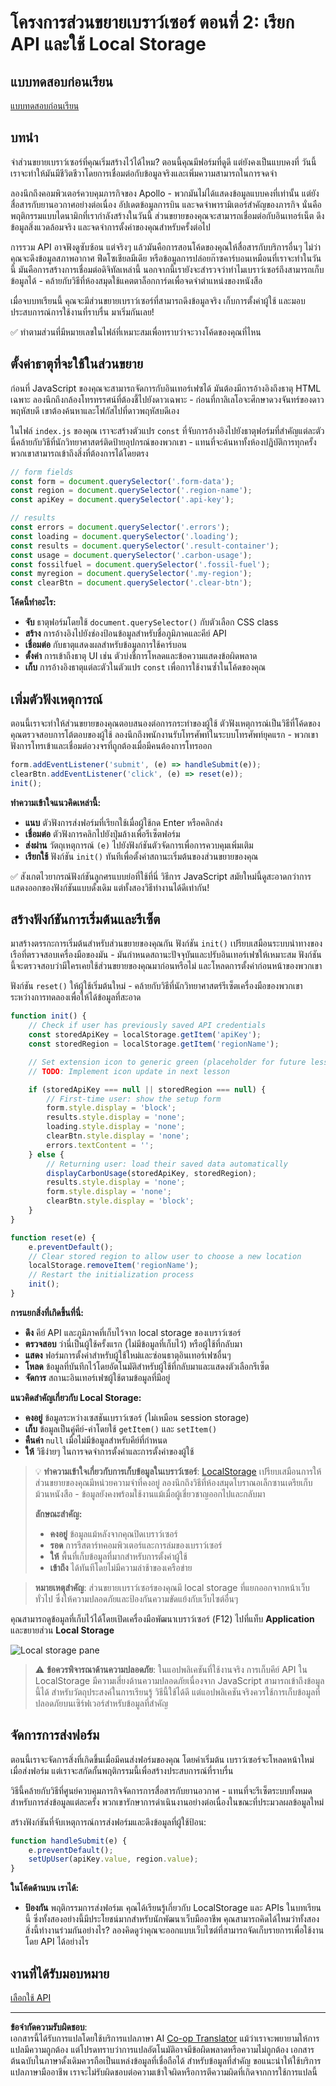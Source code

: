 <!--
CO_OP_TRANSLATOR_METADATA:
{
  "original_hash": "8c8cd4af6086cc1d47e1d43aa4983d20",
  "translation_date": "2025-10-23T21:23:32+00:00",
  "source_file": "5-browser-extension/2-forms-browsers-local-storage/README.md",
  "language_code": "th"
}
-->
# โครงการส่วนขยายเบราว์เซอร์ ตอนที่ 2: เรียก API และใช้ Local Storage

## แบบทดสอบก่อนเรียน

[แบบทดสอบก่อนเรียน](https://ff-quizzes.netlify.app/web/quiz/25)

## บทนำ

จำส่วนขยายเบราว์เซอร์ที่คุณเริ่มสร้างไว้ได้ไหม? ตอนนี้คุณมีฟอร์มที่ดูดี แต่ยังคงเป็นแบบคงที่ วันนี้เราจะทำให้มันมีชีวิตชีวาโดยการเชื่อมต่อกับข้อมูลจริงและเพิ่มความสามารถในการจดจำ

ลองนึกถึงคอมพิวเตอร์ควบคุมภารกิจของ Apollo - พวกมันไม่ได้แสดงข้อมูลแบบคงที่เท่านั้น แต่ยังสื่อสารกับยานอวกาศอย่างต่อเนื่อง อัปเดตข้อมูลการบิน และจดจำพารามิเตอร์สำคัญของภารกิจ นั่นคือพฤติกรรมแบบไดนามิกที่เรากำลังสร้างในวันนี้ ส่วนขยายของคุณจะสามารถเชื่อมต่อกับอินเทอร์เน็ต ดึงข้อมูลสิ่งแวดล้อมจริง และจดจำการตั้งค่าของคุณสำหรับครั้งต่อไป

การรวม API อาจฟังดูซับซ้อน แต่จริงๆ แล้วมันคือการสอนโค้ดของคุณให้สื่อสารกับบริการอื่นๆ ไม่ว่าคุณจะดึงข้อมูลสภาพอากาศ ฟีดโซเชียลมีเดีย หรือข้อมูลการปล่อยก๊าซคาร์บอนเหมือนที่เราจะทำในวันนี้ มันคือการสร้างการเชื่อมต่อดิจิทัลเหล่านี้ นอกจากนี้เรายังจะสำรวจว่าทำไมเบราว์เซอร์ถึงสามารถเก็บข้อมูลได้ - คล้ายกับวิธีที่ห้องสมุดใช้แคตตาล็อกการ์ดเพื่อจดจำตำแหน่งของหนังสือ

เมื่อจบบทเรียนนี้ คุณจะมีส่วนขยายเบราว์เซอร์ที่สามารถดึงข้อมูลจริง เก็บการตั้งค่าผู้ใช้ และมอบประสบการณ์การใช้งานที่ราบรื่น มาเริ่มกันเลย!

✅ ทำตามส่วนที่มีหมายเลขในไฟล์ที่เหมาะสมเพื่อทราบว่าจะวางโค้ดของคุณที่ไหน

## ตั้งค่าธาตุที่จะใช้ในส่วนขยาย

ก่อนที่ JavaScript ของคุณจะสามารถจัดการกับอินเทอร์เฟซได้ มันต้องมีการอ้างอิงถึงธาตุ HTML เฉพาะ ลองนึกถึงกล้องโทรทรรศน์ที่ต้องชี้ไปยังดาวเฉพาะ - ก่อนที่กาลิเลโอจะศึกษาดวงจันทร์ของดาวพฤหัสบดี เขาต้องค้นหาและโฟกัสไปที่ดาวพฤหัสบดีเอง

ในไฟล์ `index.js` ของคุณ เราจะสร้างตัวแปร `const` ที่จับการอ้างอิงไปยังธาตุฟอร์มที่สำคัญแต่ละตัว นี่คล้ายกับวิธีที่นักวิทยาศาสตร์ติดป้ายอุปกรณ์ของพวกเขา - แทนที่จะค้นหาทั้งห้องปฏิบัติการทุกครั้ง พวกเขาสามารถเข้าถึงสิ่งที่ต้องการได้โดยตรง

```javascript
// form fields
const form = document.querySelector('.form-data');
const region = document.querySelector('.region-name');
const apiKey = document.querySelector('.api-key');

// results
const errors = document.querySelector('.errors');
const loading = document.querySelector('.loading');
const results = document.querySelector('.result-container');
const usage = document.querySelector('.carbon-usage');
const fossilfuel = document.querySelector('.fossil-fuel');
const myregion = document.querySelector('.my-region');
const clearBtn = document.querySelector('.clear-btn');
```

**โค้ดนี้ทำอะไร:**
- **จับ** ธาตุฟอร์มโดยใช้ `document.querySelector()` กับตัวเลือก CSS class
- **สร้าง** การอ้างอิงไปยังช่องป้อนข้อมูลสำหรับชื่อภูมิภาคและคีย์ API
- **เชื่อมต่อ** กับธาตุแสดงผลสำหรับข้อมูลการใช้คาร์บอน
- **ตั้งค่า** การเข้าถึงธาตุ UI เช่น ตัวบ่งชี้การโหลดและข้อความแสดงข้อผิดพลาด
- **เก็บ** การอ้างอิงธาตุแต่ละตัวในตัวแปร `const` เพื่อการใช้งานซ้ำในโค้ดของคุณ

## เพิ่มตัวฟังเหตุการณ์

ตอนนี้เราจะทำให้ส่วนขยายของคุณตอบสนองต่อการกระทำของผู้ใช้ ตัวฟังเหตุการณ์เป็นวิธีที่โค้ดของคุณตรวจสอบการโต้ตอบของผู้ใช้ ลองนึกถึงพนักงานรับโทรศัพท์ในระบบโทรศัพท์ยุคแรก - พวกเขาฟังการโทรเข้าและเชื่อมต่อวงจรที่ถูกต้องเมื่อมีคนต้องการโทรออก

```javascript
form.addEventListener('submit', (e) => handleSubmit(e));
clearBtn.addEventListener('click', (e) => reset(e));
init();
```

**ทำความเข้าใจแนวคิดเหล่านี้:**
- **แนบ** ตัวฟังการส่งฟอร์มที่เรียกใช้เมื่อผู้ใช้กด Enter หรือคลิกส่ง
- **เชื่อมต่อ** ตัวฟังการคลิกไปยังปุ่มล้างเพื่อรีเซ็ตฟอร์ม
- **ส่งผ่าน** วัตถุเหตุการณ์ `(e)` ไปยังฟังก์ชันตัวจัดการเพื่อการควบคุมเพิ่มเติม
- **เรียกใช้** ฟังก์ชัน `init()` ทันทีเพื่อตั้งค่าสถานะเริ่มต้นของส่วนขยายของคุณ

✅ สังเกตไวยากรณ์ฟังก์ชันลูกศรแบบย่อที่ใช้ที่นี่ วิธีการ JavaScript สมัยใหม่นี้ดูสะอาดกว่าการแสดงออกของฟังก์ชันแบบดั้งเดิม แต่ทั้งสองวิธีทำงานได้ดีเท่ากัน!

## สร้างฟังก์ชันการเริ่มต้นและรีเซ็ต

มาสร้างตรรกะการเริ่มต้นสำหรับส่วนขยายของคุณกัน ฟังก์ชัน `init()` เปรียบเสมือนระบบนำทางของเรือที่ตรวจสอบเครื่องมือของมัน - มันกำหนดสถานะปัจจุบันและปรับอินเทอร์เฟซให้เหมาะสม ฟังก์ชันนี้จะตรวจสอบว่ามีใครเคยใช้ส่วนขยายของคุณมาก่อนหรือไม่ และโหลดการตั้งค่าก่อนหน้าของพวกเขา

ฟังก์ชัน `reset()` ให้ผู้ใช้เริ่มต้นใหม่ - คล้ายกับวิธีที่นักวิทยาศาสตร์รีเซ็ตเครื่องมือของพวกเขาระหว่างการทดลองเพื่อให้ได้ข้อมูลที่สะอาด

```javascript
function init() {
	// Check if user has previously saved API credentials
	const storedApiKey = localStorage.getItem('apiKey');
	const storedRegion = localStorage.getItem('regionName');

	// Set extension icon to generic green (placeholder for future lesson)
	// TODO: Implement icon update in next lesson

	if (storedApiKey === null || storedRegion === null) {
		// First-time user: show the setup form
		form.style.display = 'block';
		results.style.display = 'none';
		loading.style.display = 'none';
		clearBtn.style.display = 'none';
		errors.textContent = '';
	} else {
		// Returning user: load their saved data automatically
		displayCarbonUsage(storedApiKey, storedRegion);
		results.style.display = 'none';
		form.style.display = 'none';
		clearBtn.style.display = 'block';
	}
}

function reset(e) {
	e.preventDefault();
	// Clear stored region to allow user to choose a new location
	localStorage.removeItem('regionName');
	// Restart the initialization process
	init();
}
```

**การแยกสิ่งที่เกิดขึ้นที่นี่:**
- **ดึง** คีย์ API และภูมิภาคที่เก็บไว้จาก local storage ของเบราว์เซอร์
- **ตรวจสอบ** ว่านี่เป็นผู้ใช้ครั้งแรก (ไม่มีข้อมูลที่เก็บไว้) หรือผู้ใช้ที่กลับมา
- **แสดง** ฟอร์มการตั้งค่าสำหรับผู้ใช้ใหม่และซ่อนธาตุอินเทอร์เฟซอื่นๆ
- **โหลด** ข้อมูลที่บันทึกไว้โดยอัตโนมัติสำหรับผู้ใช้ที่กลับมาและแสดงตัวเลือกรีเซ็ต
- **จัดการ** สถานะอินเทอร์เฟซผู้ใช้ตามข้อมูลที่มีอยู่

**แนวคิดสำคัญเกี่ยวกับ Local Storage:**
- **คงอยู่** ข้อมูลระหว่างเซสชันเบราว์เซอร์ (ไม่เหมือน session storage)
- **เก็บ** ข้อมูลเป็นคู่คีย์-ค่าโดยใช้ `getItem()` และ `setItem()`
- **คืนค่า** `null` เมื่อไม่มีข้อมูลสำหรับคีย์ที่กำหนด
- **ให้** วิธีง่ายๆ ในการจดจำการตั้งค่าและการตั้งค่าของผู้ใช้

> 💡 **ทำความเข้าใจเกี่ยวกับการเก็บข้อมูลในเบราว์เซอร์**: [LocalStorage](https://developer.mozilla.org/docs/Web/API/Window/localStorage) เปรียบเสมือนการให้ส่วนขยายของคุณมีหน่วยความจำที่คงอยู่ ลองนึกถึงวิธีที่ห้องสมุดโบราณอเล็กซานเดรียเก็บม้วนหนังสือ - ข้อมูลยังคงพร้อมใช้งานแม้เมื่อผู้เชี่ยวชาญออกไปและกลับมา
>
> **ลักษณะสำคัญ:**
> - **คงอยู่** ข้อมูลแม้หลังจากคุณปิดเบราว์เซอร์
> - **รอด** การรีสตาร์ทคอมพิวเตอร์และการล่มของเบราว์เซอร์
> - **ให้** พื้นที่เก็บข้อมูลที่มากสำหรับการตั้งค่าผู้ใช้
> - **เข้าถึง** ได้ทันทีโดยไม่มีความล่าช้าของเครือข่าย

> **หมายเหตุสำคัญ**: ส่วนขยายเบราว์เซอร์ของคุณมี local storage ที่แยกออกจากหน้าเว็บทั่วไป ซึ่งให้ความปลอดภัยและป้องกันความขัดแย้งกับเว็บไซต์อื่นๆ

คุณสามารถดูข้อมูลที่เก็บไว้ได้โดยเปิดเครื่องมือพัฒนาเบราว์เซอร์ (F12) ไปที่แท็บ **Application** และขยายส่วน **Local Storage**

![Local storage pane](../../../../translated_images/localstorage.472f8147b6a3f8d141d9551c95a2da610ac9a3c6a73d4a1c224081c98bae09d9.th.png)

> ⚠️ **ข้อควรพิจารณาด้านความปลอดภัย**: ในแอปพลิเคชันที่ใช้งานจริง การเก็บคีย์ API ใน LocalStorage มีความเสี่ยงด้านความปลอดภัยเนื่องจาก JavaScript สามารถเข้าถึงข้อมูลนี้ได้ สำหรับวัตถุประสงค์ในการเรียนรู้ วิธีนี้ใช้ได้ดี แต่แอปพลิเคชันจริงควรใช้การเก็บข้อมูลที่ปลอดภัยบนเซิร์ฟเวอร์สำหรับข้อมูลที่สำคัญ

## จัดการการส่งฟอร์ม

ตอนนี้เราจะจัดการสิ่งที่เกิดขึ้นเมื่อมีคนส่งฟอร์มของคุณ โดยค่าเริ่มต้น เบราว์เซอร์จะโหลดหน้าใหม่เมื่อส่งฟอร์ม แต่เราจะสกัดกั้นพฤติกรรมนี้เพื่อสร้างประสบการณ์ที่ราบรื่น

วิธีนี้คล้ายกับวิธีที่ศูนย์ควบคุมภารกิจจัดการการสื่อสารกับยานอวกาศ - แทนที่จะรีเซ็ตระบบทั้งหมดสำหรับการส่งข้อมูลแต่ละครั้ง พวกเขารักษาการดำเนินงานอย่างต่อเนื่องในขณะที่ประมวลผลข้อมูลใหม่

สร้างฟังก์ชันที่จับเหตุการณ์การส่งฟอร์มและดึงข้อมูลที่ผู้ใช้ป้อน:

```javascript
function handleSubmit(e) {
	e.preventDefault();
	setUpUser(apiKey.value, region.value);
}
```

**ในโค้ดด้านบน เราได้:**
- **ป้องกัน** พฤติกรรมการส่งฟอร์มเ
คุณได้เรียนรู้เกี่ยวกับ LocalStorage และ APIs ในบทเรียนนี้ ซึ่งทั้งสองอย่างนี้มีประโยชน์มากสำหรับนักพัฒนาเว็บมืออาชีพ คุณสามารถคิดได้ไหมว่าทั้งสองสิ่งนี้ทำงานร่วมกันอย่างไร? ลองคิดดูว่าคุณจะออกแบบเว็บไซต์ที่สามารถจัดเก็บรายการเพื่อใช้งานโดย API ได้อย่างไร

## งานที่ได้รับมอบหมาย

[เลือกใช้ API](assignment.md)

---

**ข้อจำกัดความรับผิดชอบ**:  
เอกสารนี้ได้รับการแปลโดยใช้บริการแปลภาษา AI [Co-op Translator](https://github.com/Azure/co-op-translator) แม้ว่าเราจะพยายามให้การแปลมีความถูกต้อง แต่โปรดทราบว่าการแปลอัตโนมัติอาจมีข้อผิดพลาดหรือความไม่ถูกต้อง เอกสารต้นฉบับในภาษาดั้งเดิมควรถือเป็นแหล่งข้อมูลที่เชื่อถือได้ สำหรับข้อมูลที่สำคัญ ขอแนะนำให้ใช้บริการแปลภาษามืออาชีพ เราจะไม่รับผิดชอบต่อความเข้าใจผิดหรือการตีความผิดที่เกิดจากการใช้การแปลนี้